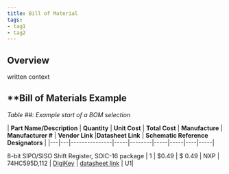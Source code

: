 ```yaml
---
title: Bill of Material
tags:
- tag1
- tag2
---
```


## Overview
written context

## **Bill of Materials Example

*Table ##: Example start of a BOM selection*

| **Part Name/Description** | **Quantity** | **Unit Cost** | **Total Cost** | **Manufacture** | **Manufacturer #** | **Vendor Link** |**Datasheet Link** | **Schematic Reference Designators** |
                                                       |---|---|---------------|-----|--------|-----|-----|----|-----|


8-bit SIPO/SISO Shift Register, SOIC-16 package | 1 | $0.49 | $ 0.49 | NXP | 74HC595D,112 | [DigiKey](https://www.digikey.com/en/products/detail/nexperia-usa-inc/74HC595D-112/763550) | [datasheet link](https://assets.nexperia.com/documents/data-sheet/74HC_HCT595.pdf) | U1|  
